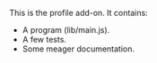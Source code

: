 This is the profile add-on.  It contains:

* A program (lib/main.js).
* A few tests.
* Some meager documentation.
